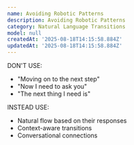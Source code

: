```yaml
---
name: Avoiding Robotic Patterns
description: Avoiding Robotic Patterns
category: Natural Language Transitions
model: null
createdAt: '2025-08-18T14:15:58.884Z'
updatedAt: '2025-08-18T14:15:58.884Z'
---
```

DON'T USE:
- "Moving on to the next step"
- "Now I need to ask you"
- "The next thing I need is"


INSTEAD USE:
- Natural flow based on their responses
- Context-aware transitions
- Conversational connections
